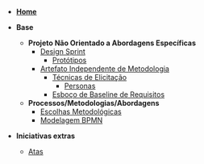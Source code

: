 - [**Home**](README.md)

- **Base**
  - **Projeto Não Orientado a Abordagens Específicas**
    - [Design Sprint](pages/fase_01/design_sprint.md)
      - [Protótipos](pages/fase_01/prototipoBaixaAltaFidelidade.md)
    - [Artefato Independente de Metodologia](pages/fase_01/artefato_Independente_metodologia.md)
      - [Técnicas de Elicitação](pages/fase_01/tecnicas_elicitacao.md)
        - [Personas](pages/fase_01/personas.md)
      - [Esboço de Baseline de Requisitos](pages/fase_01/baseline_requisitos.md)
  - **Processos/Metodologias/Abordagens**
    - [Escolhas Metodológicas](pages/fase_01/escolhas_metodologicas.md)
    - [Modelagem BPMN](pages/fase_01/modelagem_bpmn.md)

- **Iniciativas extras**
  - [Atas](_indiceReuniao.md)
